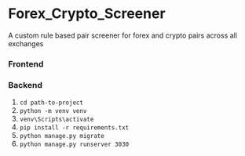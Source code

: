 # Forex_Crypto_Screener
A custom rule based pair screener for forex and crypto pairs across all exchanges

### Frontend

### Backend

1. `cd path-to-project`
2. `python -m venv venv`
3. `venv\Scripts\activate`
4. `pip install -r requirements.txt`
5. `python manage.py migrate`
6. `python manage.py runserver 3030`
